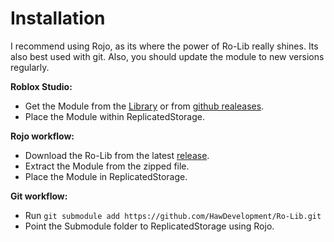 
# Installation

I recommend using Rojo, as its where the power of Ro-Lib really shines. Its also best used with git.
Also, you should update the module to new versions regularly.

**Roblox Studio:**

* Get the Module from the [Library](https://www.roblox.com/library/7008961783/Ro-Lib) or from [github realeases](https://github.com/HawDevelopment/Ro-Lib/releases).
* Place the Module within ReplicatedStorage.

**Rojo workflow:**

* Download the Ro-Lib from the latest [release](https://github.com/HawDevelopment/Ro-Lib/releases).
* Extract the Module from the zipped file.
* Place the Module in ReplicatedStorage.

**Git workflow:**

* Run ```git submodule add https://github.com/HawDevelopment/Ro-Lib.git```
* Point the Submodule folder to ReplicatedStorage using Rojo.